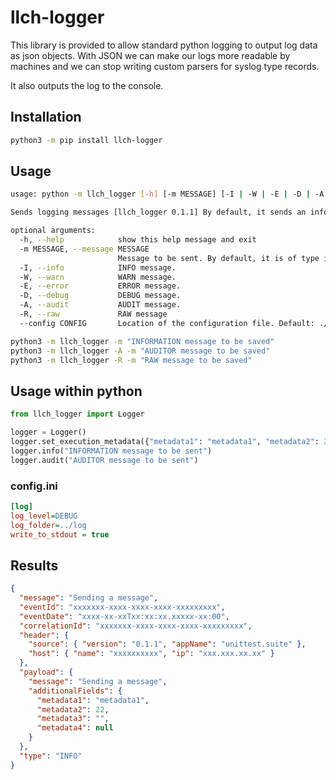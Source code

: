 # llch-logger

This library is provided to allow standard python logging to output log data as json objects.
With JSON we can make our logs more readable by machines and we can stop writing custom parsers for syslog type records.

It also outputs the log to the console.

## Installation

```sh
python3 -m pip install llch-logger
```

## Usage

```sh
usage: python -m llch_logger [-h] [-m MESSAGE] [-I | -W | -E | -D | -A | -R] [--config CONFIG]

Sends logging messages [llch_logger 0.1.1] By default, it sends an information message.

optional arguments:
  -h, --help            show this help message and exit
  -m MESSAGE, --message MESSAGE
                        Message to be sent. By default, it is of type information.
  -I, --info            INFO message.
  -W, --warn            WARN message.
  -E, --error           ERROR message.
  -D, --debug           DEBUG message.
  -A, --audit           AUDIT message.
  -R, --raw             RAW message
  --config CONFIG       Location of the configuration file. Default: ./config.ini
```

```sh
python3 -m llch_logger -m "INFORMATION message to be saved"
python3 -m llch_logger -A -m "AUDITOR message to be saved"
python3 -m llch_logger -R -m "RAW message to be saved"
```

## Usage within python

```python
from llch_logger import Logger

logger = Logger()
logger.set_execution_metadata({"metadata1": "metadata1", "metadata2": 22,  "metadata3": "", "metadata4": None})
logger.info("INFORMATION message to be sent")
logger.audit("AUDITOR message to be sent")
```

### config.ini

```ini
[log]
log_level=DEBUG
log_folder=../log
write_to_stdout = true
```

## Results

```json
{
  "message": "Sending a message",
  "eventId": "xxxxxxx-xxxx-xxxx-xxxx-xxxxxxxxx",
  "eventDate": "xxxx-xx-xxTxx:xx:xx.xxxxx-xx:00",
  "correlationId": "xxxxxxx-xxxx-xxxx-xxxx-xxxxxxxxx",
  "header": {
    "source": { "version": "0.1.1", "appName": "unittest.suite" },
    "host": { "name": "xxxxxxxxxx", "ip": "xxx.xxx.xx.xx" }
  },
  "payload": {
    "message": "Sending a message",
    "additionalFields": {
      "metadata1": "metadata1",
      "metadata2": 22,
      "metadata3": "",
      "metadata4": null
    }
  },
  "type": "INFO"
}
```
